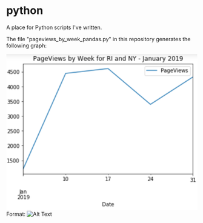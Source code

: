 # python
A place for Python scripts I've written.

The file "pageviews_by_week_pandas.py" in this repository generates the following graph:

![GitHub Logo](https://github.com/chrispiquette/python/blob/master/pageviews_by_week_pandas.PNG)
Format: ![Alt Text](url)
